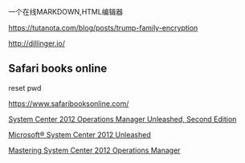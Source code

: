 一个在线MARKDOWN,HTML编辑器

https://tutanota.com/blog/posts/trump-family-encryption

http://dillinger.io/

## Safari books online

reset pwd

https://www.safaribooksonline.com/

[System Center 2012 Operations Manager Unleashed, Second Edition](https://www.safaribooksonline.com/library/view/system-center-2012/9780132953870/)

[Microsoft® System Center 2012 Unleashed](https://www.safaribooksonline.com/library/view/microsoft-system-center/9780133057324/)

[Mastering System Center 2012 Operations Manager](https://www.safaribooksonline.com/library/view/mastering-system-center/9781118238424/)
